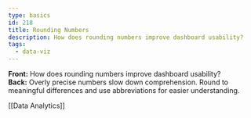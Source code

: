 ```yaml
---
type: basics
id: 218
title: Rounding Numbers
description: How does rounding numbers improve dashboard usability?
tags:
  - data-viz
---
```

**Front:** How does rounding numbers improve dashboard usability?  
**Back:** Overly precise numbers slow down comprehension. Round to meaningful differences and use abbreviations for easier understanding.

[[Data Analytics]]